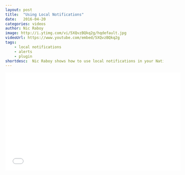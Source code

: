```yaml
---
layout: post
title:  "Using Local Notifications"
date:   2016-04-20
categories: videos
author: Nic Raboy
image: http://i.ytimg.com/vi/5XQvzBQkq2g/hqdefault.jpg
videoUrl: https://www.youtube.com/embed/5XQvzBQkq2g
tags: 
    - local notifications
    - alerts
    - plugin
shortdesc: 	Nic Raboy shows how to use local notifications in your NativeScript Android and iOS mobile application.
---
```

<iframe width="560" height="315" src="{{ videoUrl }}" frameborder="0" allowfullscreen></iframe>